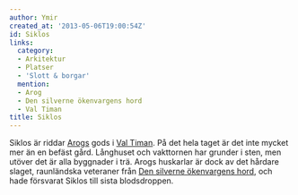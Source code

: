 ```yaml
---
author: Ymir
created_at: '2013-05-06T19:00:54Z'
id: Siklos
links:
  category:
  - Arkitektur
  - Platser
  - 'Slott & borgar'
  mention:
  - Arog
  - Den silverne ökenvargens hord
  - Val Timan
title: Siklos
---
```


Siklos är riddar [Arogs] gods i [Val Timan]. På det hela taget är det inte mycket mer än en befäst
gård. Långhuset och vakttornen har grunder i sten, men utöver det är alla byggnader i trä. Arogs
huskarlar är dock av det hårdare slaget, raunländska veteraner från [Den silverne ökenvargens hord],
och hade försvarat Siklos till sista blodsdroppen.

  [Arogs]: Arog
  [Val Timan]: Val_Timan
  [Den silverne ökenvargens hord]: Den_silverne_ökenvargens_hord